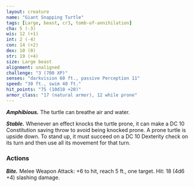 ```yaml
---
layout: creature
name: "Giant Snapping Turtle"
tags: [Large, beast, cr3, tomb-of-annihilation]
cha: 5 (-3)
wis: 12 (+1)
int: 2 (-4)
con: 14 (+2)
dex: 10 (0)
str: 19 (+4)
size: Large beast
alignment: unaligned
challenge: "3 (700 XP)"
senses: "darkvision 60 ft., passive Perception 11"
speed: "30 ft., swim 40 ft."
hit_points: "75 (10d10 +20)"
armor_class: "17 (natural armor), 12 while prone"
---
```


***Amphibious.*** The turtle can breathe air and water.

***Stable.*** Whenever an effect knocks the turtle prone, it can make a DC 10 Constitution saving throw to avoid being knocked prone. A prone turtle is upside down. To stand up, it must succeed on a DC 10 Dexterity check on its turn and then use all its movement for that turn.

### Actions

***Bite.*** Melee Weapon Attack: +6 to hit, reach 5 ft., one target. Hit: 18 (4d6 +4) slashing damage.
